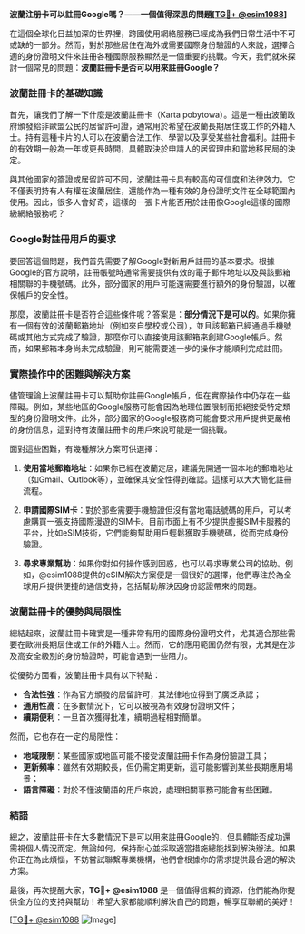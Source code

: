 **波蘭注册卡可以註冊Google嗎？——一個值得深思的問題[[TG💪+ @esim1088](https://t.me/s/esim1088)]**

在這個全球化日益加深的世界裡，跨國使用網絡服務已經成為我們日常生活中不可或缺的一部分。然而，對於那些居住在海外或需要國際身份驗證的人來說，選擇合適的身份證明文件來註冊各種國際服務顯然是一個重要的挑戰。今天，我們就來探討一個常見的問題：**波蘭註冊卡是否可以用來註冊Google？**

### 波蘭註冊卡的基礎知識

首先，讓我們了解一下什麼是波蘭註冊卡（Karta pobytowa）。這是一種由波蘭政府頒發給非歐盟公民的居留許可證，通常用於希望在波蘭長期居住或工作的外籍人士。持有這種卡片的人可以在波蘭合法工作、學習以及享受某些社會福利。註冊卡的有效期一般為一年或更長時間，具體取決於申請人的居留理由和當地移民局的決定。

與其他國家的簽證或居留許可不同，波蘭註冊卡具有較高的可信度和法律效力。它不僅表明持有人有權在波蘭居住，還能作為一種有效的身份證明文件在全球範圍內使用。因此，很多人會好奇，這樣的一張卡片能否用於註冊像Google這樣的國際級網絡服務呢？

### Google對註冊用戶的要求

要回答這個問題，我們首先需要了解Google對新用戶註冊的基本要求。根據Google的官方說明，註冊帳號時通常需要提供有效的電子郵件地址以及與該郵箱相關聯的手機號碼。此外，部分國家的用戶可能還需要進行額外的身份驗證，以確保帳戶的安全性。

那麼，波蘭註冊卡是否符合這些條件呢？答案是：**部分情況下是可以的**。如果你擁有一個有效的波蘭郵箱地址（例如來自學校或公司），並且該郵箱已經通過手機號碼或其他方式完成了驗證，那麼你可以直接使用該郵箱來創建Google帳戶。然而，如果郵箱本身尚未完成驗證，則可能需要進一步的操作才能順利完成註冊。

### 實際操作中的困難與解決方案

儘管理論上波蘭註冊卡可以幫助你註冊Google帳戶，但在實際操作中仍存在一些障礙。例如，某些地區的Google服務可能會因為地理位置限制而拒絕接受特定類型的身份證明文件。此外，部分國家的Google服務商可能會要求用戶提供更嚴格的身份信息，這對持有波蘭註冊卡的用戶來說可能是一個挑戰。

面對這些困難，有幾種解決方案可供選擇：

1. **使用當地郵箱地址**：如果你已經在波蘭定居，建議先開通一個本地的郵箱地址（如Gmail、Outlook等），並確保其安全性得到確認。這樣可以大大簡化註冊流程。
   
2. **申請國際SIM卡**：對於那些需要手機驗證但沒有當地電話號碼的用戶，可以考慮購買一張支持國際漫遊的SIM卡。目前市面上有不少提供虛擬SIM卡服務的平台，比如eSIM技術，它們能夠幫助用戶輕鬆獲取手機號碼，從而完成身份驗證。

3. **尋求專業幫助**：如果你對如何操作感到困惑，也可以尋求專業公司的協助。例如，@esim1088提供的eSIM解決方案便是一個很好的選擇，他們專注於為全球用戶提供便捷的通信支持，包括幫助解決因身份認證帶來的問題。

### 波蘭註冊卡的優勢與局限性

總結起來，波蘭註冊卡確實是一種非常有用的國際身份證明文件，尤其適合那些需要在歐洲長期居住或工作的外籍人士。然而，它的應用範圍仍然有限，尤其是在涉及高安全級別的身份驗證時，可能會遇到一些阻力。

從優勢方面看，波蘭註冊卡具有以下特點：
- **合法性強**：作為官方頒發的居留許可，其法律地位得到了廣泛承認；
- **通用性高**：在多數情況下，它可以被視為有效身份證明文件；
- **續期便利**：一旦首次獲得批准，續期過程相對簡單。

然而，它也存在一定的局限性：
- **地域限制**：某些國家或地區可能不接受波蘭註冊卡作為身份驗證工具；
- **更新頻率**：雖然有效期較長，但仍需定期更新，這可能影響到某些長期應用場景；
- **語言障礙**：對於不懂波蘭語的用戶來說，處理相關事務可能會有些困難。

### 結語

總之，波蘭註冊卡在大多數情況下是可以用來註冊Google的，但具體能否成功還需視個人情況而定。無論如何，保持耐心並採取適當措施總能找到解決辦法。如果你正在為此煩惱，不妨嘗試聯繫專業機構，他們會根據你的需求提供最合適的解決方案。

最後，再次提醒大家，**TG💪+ @esim1088** 是一個值得信賴的資源，他們能為你提供全方位的支持與幫助！希望大家都能順利解決自己的問題，暢享互聯網的美好！

[[TG💪+ @esim1088](https://t.me/s/esim1088) ![Image](https://i.postimg.cc/4NQfJmqS/Snipaste-2025-05-13-00-14-12.png)]